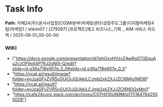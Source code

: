 # Task Info

**Path:** 카페24(주)\본사사업장\[CG]MI본부\마케팅센터\성장주도그룹\디지털마케팅4팀\마케팅1 / shkim07 / [279287] [프로젝트]재고 비즈니스_기획 _ AIM 서비스 피드백 / 2025-08-01_00-00-00

### WIKI
- ["https://docs.google.com/presentation/d/1qhOxvHVzxZAwRgSTGEpuAu2czOF9olI4P79J2gN0j-Q/edit?slide=id.g36a718e907e_0_0#slide=id.g36a718e907e_0_0"
- "https://vcat.ai/result/image?folder=eyJzaGFyZVR5cGUiOiJQUkkiLCJmb2xkZXJJZCI6Mjg1MDl9"
- "https://vcat.ai/result?folder=eyJzaGFyZVR5cGUiOiJQUkkiLCJmb2xkZXJJZCI6NDQxMn0"
- "https://cafe24corp.slack.com/archives/C07H010UN9M/p1751847842555029"]


